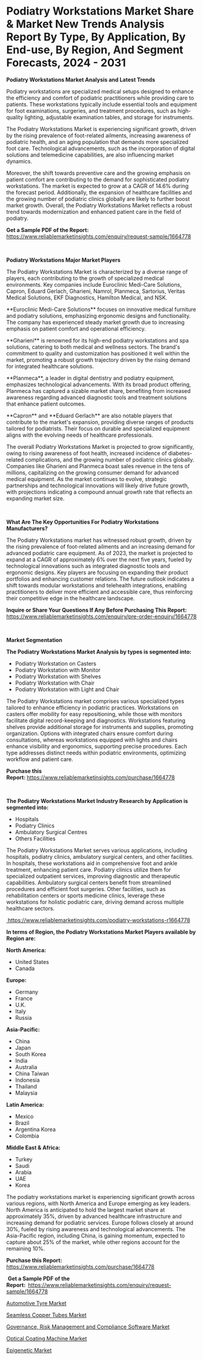 <p><h1>Podiatry Workstations Market Share & Market New Trends Analysis Report By Type, By Application, By End-use, By Region, And Segment Forecasts, 2024 - 2031</h1></p><p><strong>Podiatry Workstations Market Analysis and Latest Trends</strong></p>
<p><p>Podiatry workstations are specialized medical setups designed to enhance the efficiency and comfort of podiatric practitioners while providing care to patients. These workstations typically include essential tools and equipment for foot examinations, surgeries, and treatment procedures, such as high-quality lighting, adjustable examination tables, and storage for instruments. </p><p>The Podiatry Workstations Market is experiencing significant growth, driven by the rising prevalence of foot-related ailments, increasing awareness of podiatric health, and an aging population that demands more specialized foot care. Technological advancements, such as the incorporation of digital solutions and telemedicine capabilities, are also influencing market dynamics. </p><p>Moreover, the shift towards preventive care and the growing emphasis on patient comfort are contributing to the demand for sophisticated podiatry workstations. The market is expected to grow at a CAGR of 14.6% during the forecast period. Additionally, the expansion of healthcare facilities and the growing number of podiatric clinics globally are likely to further boost market growth. Overall, the Podiatry Workstations Market reflects a robust trend towards modernization and enhanced patient care in the field of podiatry.</p></p>
<p><strong>Get a Sample PDF of the Report:&nbsp;</strong> <a href="https://www.reliablemarketinsights.com/enquiry/request-sample/1664778?utm_campaign=1197&utm_medium=2&utm_source=Github&utm_content=ia&utm_term=03102024&utm_id=podiatry-workstations">https://www.reliablemarketinsights.com/enquiry/request-sample/1664778</a></p>
<p>&nbsp;</p>
<p><strong>Podiatry Workstations Major Market Players</strong></p>
<p><p>The Podiatry Workstations Market is characterized by a diverse range of players, each contributing to the growth of specialized medical environments. Key companies include Euroclinic Medi-Care Solutions, Capron, Eduard Gerlach, Gharieni, Namrol, Planmeca, Sartorius, Veritas Medical Solutions, EKF Diagnostics, Hamilton Medical, and NSK.</p><p>**Euroclinic Medi-Care Solutions** focuses on innovative medical furniture and podiatry solutions, emphasizing ergonomic designs and functionality. The company has experienced steady market growth due to increasing emphasis on patient comfort and operational efficiency.</p><p>**Gharieni** is renowned for its high-end podiatry workstations and spa solutions, catering to both medical and wellness sectors. The brand's commitment to quality and customization has positioned it well within the market, promoting a robust growth trajectory driven by the rising demand for integrated healthcare solutions.</p><p>**Planmeca**, a leader in digital dentistry and podiatry equipment, emphasizes technological advancements. With its broad product offering, Planmeca has captured a sizable market share, benefiting from increased awareness regarding advanced diagnostic tools and treatment solutions that enhance patient outcomes.</p><p>**Capron** and **Eduard Gerlach** are also notable players that contribute to the market's expansion, providing diverse ranges of products tailored for podiatrists. Their focus on durable and specialized equipment aligns with the evolving needs of healthcare professionals.</p><p>The overall Podiatry Workstations Market is projected to grow significantly, owing to rising awareness of foot health, increased incidence of diabetes-related complications, and the growing number of podiatric clinics globally. Companies like Gharieni and Planmeca boast sales revenue in the tens of millions, capitalizing on the growing consumer demand for advanced medical equipment. As the market continues to evolve, strategic partnerships and technological innovations will likely drive future growth, with projections indicating a compound annual growth rate that reflects an expanding market size.</p></p>
<p>&nbsp;</p>
<p><strong>What Are The Key Opportunities For Podiatry Workstations Manufacturers?</strong></p>
<p><p>The Podiatry Workstations market has witnessed robust growth, driven by the rising prevalence of foot-related ailments and an increasing demand for advanced podiatric care equipment. As of 2023, the market is projected to expand at a CAGR of approximately 6% over the next five years, fueled by technological innovations such as integrated diagnostic tools and ergonomic designs. Key players are focusing on expanding their product portfolios and enhancing customer relations. The future outlook indicates a shift towards modular workstations and telehealth integrations, enabling practitioners to deliver more efficient and accessible care, thus reinforcing their competitive edge in the healthcare landscape.</p></p>
<p><strong>Inquire or Share Your Questions If Any Before Purchasing This Report:</strong> <a href="https://www.reliablemarketinsights.com/enquiry/pre-order-enquiry/1664778?utm_campaign=1197&utm_medium=2&utm_source=Github&utm_content=ia&utm_term=03102024&utm_id=podiatry-workstations">https://www.reliablemarketinsights.com/enquiry/pre-order-enquiry/1664778</a></p>
<p>&nbsp;</p>
<p><strong>Market Segmentation</strong></p>
<p><strong>The Podiatry Workstations Market Analysis by types is segmented into:</strong></p>
<p><ul><li>Podiatry Workstation on Casters</li><li>Podiatry Workstation with Monitor</li><li>Podiatry Workstation with Shelves</li><li>Podiatry Workstation with Chair</li><li>Podiatry Workstation with Light and Chair</li></ul></p>
<p><p>The Podiatry Workstations market comprises various specialized types tailored to enhance efficiency in podiatric practices. Workstations on casters offer mobility for easy repositioning, while those with monitors facilitate digital record-keeping and diagnostics. Workstations featuring shelves provide additional storage for instruments and supplies, promoting organization. Options with integrated chairs ensure comfort during consultations, whereas workstations equipped with lights and chairs enhance visibility and ergonomics, supporting precise procedures. Each type addresses distinct needs within podiatric environments, optimizing workflow and patient care.</p></p>
<p><strong>Purchase this Report:&nbsp;</strong><a href="https://www.reliablemarketinsights.com/purchase/1664778?utm_campaign=1197&utm_medium=2&utm_source=Github&utm_content=ia&utm_term=03102024&utm_id=podiatry-workstations">https://www.reliablemarketinsights.com/purchase/1664778</a></p>
<p>&nbsp;</p>
<p><strong>The Podiatry Workstations Market Industry Research by Application is segmented into:</strong></p>
<p><ul><li>Hospitals</li><li>Podiatry Clinics</li><li>Ambulatory Surgical Centres</li><li>Others Facilities</li></ul></p>
<p><p>The Podiatry Workstations Market serves various applications, including hospitals, podiatry clinics, ambulatory surgical centers, and other facilities. In hospitals, these workstations aid in comprehensive foot and ankle treatment, enhancing patient care. Podiatry clinics utilize them for specialized outpatient services, improving diagnostic and therapeutic capabilities. Ambulatory surgical centers benefit from streamlined procedures and efficient foot surgeries. Other facilities, such as rehabilitation centers or sports medicine clinics, leverage these workstations for holistic podiatric care, driving demand across multiple healthcare sectors.</p></p>
<p><a href="https://www.reliablemarketinsights.com/podiatry-workstations-r1664778?utm_campaign=1197&utm_medium=2&utm_source=Github&utm_content=ia&utm_term=03102024&utm_id=podiatry-workstations">&nbsp;https://www.reliablemarketinsights.com/podiatry-workstations-r1664778</a></p>
<p><strong>In terms of Region, the Podiatry Workstations Market Players available by Region are:</strong></p>
<p>
    <p> <strong> North America: </strong>
        <ul>
            <li>United States</li>
            <li>Canada</li>
        </ul>
        </p> 
    <p> <strong> Europe: </strong>
        <ul>
            <li>Germany</li>
            <li>France</li>
            <li>U.K.</li>
            <li>Italy</li>
            <li>Russia</li>
        </ul>
        </p> 
    <p> <strong> Asia-Pacific: </strong>
        <ul>
            <li>China</li>
            <li>Japan</li>
            <li>South Korea</li>
            <li>India</li>
            <li>Australia</li>
            <li>China Taiwan</li>
            <li>Indonesia</li>
            <li>Thailand</li>
            <li>Malaysia</li>
        </ul>
        </p> 
    <p> <strong> Latin America: </strong>
        <ul>
            <li>Mexico</li>
            <li>Brazil</li>
            <li>Argentina Korea</li>
            <li>Colombia</li>
        </ul>
        </p> 
    <p> <strong> Middle East & Africa: </strong>
        <ul>
            <li>Turkey</li>
            <li>Saudi</li>
            <li>Arabia</li>
            <li>UAE</li>
            <li>Korea</li>
        </ul>
    </p>
    </p>
<p><p>The podiatry workstations market is experiencing significant growth across various regions, with North America and Europe emerging as key leaders. North America is anticipated to hold the largest market share at approximately 35%, driven by advanced healthcare infrastructure and increasing demand for podiatric services. Europe follows closely at around 30%, fueled by rising awareness and technological advancements. The Asia-Pacific region, including China, is gaining momentum, expected to capture about 25% of the market, while other regions account for the remaining 10%.</p></p>
<p><strong>Purchase this Report: </strong><a href="https://www.reliablemarketinsights.com/purchase/1664778?utm_campaign=1197&utm_medium=2&utm_source=Github&utm_content=ia&utm_term=03102024&utm_id=podiatry-workstations">https://www.reliablemarketinsights.com/purchase/1664778</a></p>
<p>&nbsp;<strong>Get a Sample PDF of the Report:&nbsp;&nbsp;</strong><a href="https://www.reliablemarketinsights.com/enquiry/request-sample/1664778?utm_campaign=1197&utm_medium=2&utm_source=Github&utm_content=ia&utm_term=03102024&utm_id=podiatry-workstations">https://www.reliablemarketinsights.com/enquiry/request-sample/1664778</a></p>
<p><strong></strong></p>
<p><p><a href="https://www.linkedin.com/pulse/automotive-tyre-industry-forecast-market-shifts-strategic-imperatives-zzsse?trackingId=Mswq4DdaTJa7atW%2Fm3ngLg%3D%3D&utm_campaign=1197&utm_medium=2&utm_source=Github&utm_content=ia&utm_term=03102024&utm_id=podiatry-workstations">Automotive Tyre Market</a></p><p><a href="https://www.linkedin.com/pulse/strategic-market-insights-global-seamless-copper-tubes-2024-hrcze?utm_campaign=1197&utm_medium=2&utm_source=Github&utm_content=ia&utm_term=03102024&utm_id=podiatry-workstations">Seamless Copper Tubes Market</a></p><p><a href="https://issuu.com/reportprime-2/docs/governance-risk-management-and-comp_2a9cc7b22208dc?utm_campaign=1197&utm_medium=2&utm_source=Github&utm_content=ia&utm_term=03102024&utm_id=podiatry-workstations">Governance, Risk Management and Compliance Software Market</a></p><p><a href="https://www.linkedin.com/pulse/optical-coating-machine-industry-forecast-market-shifts-strategic-iekde?utm_campaign=1197&utm_medium=2&utm_source=Github&utm_content=ia&utm_term=03102024&utm_id=podiatry-workstations">Optical Coating Machine Market</a></p><p><a href="https://issuu.com/reportprime-2/docs/epigenetic-market-size-2030.pptx_b6ed86a6cabb91?utm_campaign=1197&utm_medium=2&utm_source=Github&utm_content=ia&utm_term=03102024&utm_id=podiatry-workstations">Epigenetic Market</a></p></p>